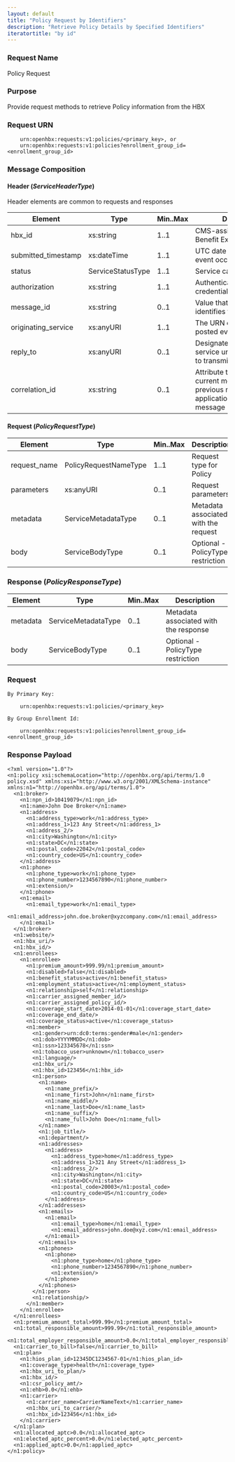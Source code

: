```yaml
---
layout: default
title: "Policy Request by Identifiers"
description: "Retrieve Policy Details by Specified Identifiers"
iteratortitle: "by id"
---
```

### Request Name
Policy Request

### Purpose
Provide request methods to retrieve Policy information from the HBX

### Request URN
```
	urn:openhbx:requests:v1:policies/<primary_key>, or
	urn:openhbx:requests:v1:policies?enrollment_group_id=<enrollment_group_id>
```

### Message Composition

#### Header (*ServiceHeaderType*)
Header elements are common to requests and responses

| Element | Type | Min..Max | Description |
| ------- | ---- | -------- | ----------- |
| hbx_id              | xs:string   | 1..1 | CMS-assigned Health Benefit Exchange identifier |
| submitted_timestamp | xs:dateTime | 1..1 | UTC date and time when event occurred |
| status              | ServiceStatusType | 1..1 | Service call return status |
| authorization       | xs:string   | 1..1 | Authentication/authorization credentials |
| message_id          | xs:string   | 0..1 | Value that uniquely identifies this message |
| originating_service | xs:anyURI   | 1..1 | The URN of service that posted event |
| reply_to            | xs:anyURI   | 0..1 | Designated the consumer service urn endpoint where to transmit response |
| correlation_id      | xs:string   | 0..1 | Attribute to associate the current message with previous message ID or application-specific message |

#### Request (*PolicyRequestType*)
| Element | Type | Min..Max | Description
| ------- | ---- | -------- | ---------- |
| request_name | PolicyRequestNameType | 1..1 | Request type for Policy |
| parameters   | xs:anyURI | 0..1 |  Request parameters |
| metadata     | ServiceMetadataType | 0..1 | Metadata associated with the request
| body         | ServiceBodyType | 0..1 | Optional - PolicyType restriction

### Response (*PolicyResponseType*)
| Element | Type | Min..Max | Description
| ------- | ---- | -------- | ---------- |
| metadata     | ServiceMetadataType | 0..1 | Metadata associated with the response
| body         | ServiceBodyType | 0..1 | Optional - PolicyType restriction


### Request
```
By Primary Key:

	urn:openhbx:requests:v1:policies/<primary_key>

By Group Enrollment Id:

	urn:openhbx:requests:v1:policies?enrollment_group_id=<enrollment_group_id>
```

### Response Payload
```
<?xml version="1.0"?>
<n1:policy xsi:schemaLocation="http://openhbx.org/api/terms/1.0 policy.xsd" xmlns:xsi="http://www.w3.org/2001/XMLSchema-instance" xmlns:n1="http://openhbx.org/api/terms/1.0">
  <n1:broker>
    <n1:npn_id>10419079</n1:npn_id>
    <n1:name>John Doe Broker</n1:name>
    <n1:address>
      <n1:address_type>work</n1:address_type>
      <n1:address_1>123 Any Street</n1:address_1>
      <n1:address_2/>
      <n1:city>Washington</n1:city>
      <n1:state>DC</n1:state>
      <n1:postal_code>22042</n1:postal_code>
      <n1:country_code>US</n1:country_code>
    </n1:address>
    <n1:phone>
      <n1:phone_type>work</n1:phone_type>
      <n1:phone_number>1234567890</n1:phone_number>
      <n1:extension/>
    </n1:phone>
    <n1:email>
      <n1:email_type>work</n1:email_type>
      <n1:email_address>john.doe.broker@xyzcompany.com</n1:email_address>
    </n1:email>
  </n1:broker>
  <n1:website/>
  <n1:hbx_uri/>
  <n1:hbx_id/>
  <n1:enrollees>
    <n1:enrollee>
      <n1:premium_amount>999.99/n1:premium_amount>
      <n1:disabled>false</n1:disabled>
      <n1:benefit_status>active</n1:benefit_status>
      <n1:employment_status>active</n1:employment_status>
      <n1:relationship>self</n1:relationship>
      <n1:carrier_assigned_member_id/>
      <n1:carrier_assigned_policy_id/>
      <n1:coverage_start_date>2014-01-01</n1:coverage_start_date>
      <n1:coverage_end_date/>
      <n1:coverage_status>active</n1:coverage_status>
      <n1:member>
        <n1:gender>urn:dc0:terms:gender#male</n1:gender>
        <n1:dob>YYYYMMDD</n1:dob>
        <n1:ssn>123345678</n1:ssn>
        <n1:tobacco_user>unknown</n1:tobacco_user>
        <n1:language/>
        <n1:hbx_uri/>
        <n1:hbx_id>123456</n1:hbx_id>
        <n1:person>
          <n1:name>
            <n1:name_prefix/>
            <n1:name_first>John</n1:name_first>
            <n1:name_middle/>
            <n1:name_last>Doe</n1:name_last>
            <n1:name_suffix/>
            <n1:name_full>John Doe</n1:name_full>
          </n1:name>
          <n1:job_title/>
          <n1:department/>
          <n1:addresses>
            <n1:address>
              <n1:address_type>home</n1:address_type>
              <n1:address_1>321 Any Street</n1:address_1>
              <n1:address_2/>
              <n1:city>Washington</n1:city>
              <n1:state>DC</n1:state>
              <n1:postal_code>20003</n1:postal_code>
              <n1:country_code>US</n1:country_code>
            </n1:address>
          </n1:addresses>
          <n1:emails>
            <n1:email>
              <n1:email_type>home</n1:email_type>
              <n1:email_address>john.doe@xyz.com</n1:email_address>
            </n1:email>
          </n1:emails>
          <n1:phones>
            <n1:phone>
              <n1:phone_type>home</n1:phone_type>
              <n1:phone_number>1234567890</n1:phone_number>
              <n1:extension/>
            </n1:phone>
          </n1:phones>
        </n1:person>
        <n1:relationship/>
      </n1:member>
    </n1:enrollee>
  </n1:enrollees>
  <n1:premium_amount_total>999.99</n1:premium_amount_total>
  <n1:total_responsible_amount>999.99</n1:total_responsible_amount>
  <n1:total_employer_responsible_amount>0.0</n1:total_employer_responsible_amount>
  <n1:carrier_to_bill>false</n1:carrier_to_bill>
  <n1:plan>
    <n1:hios_plan_id>12345DC1234567-01</n1:hios_plan_id>
    <n1:coverage_type>health</n1:coverage_type>
    <n1:hbx_uri_to_plan/>
    <n1:hbx_id/>
    <n1:csr_policy_amt/>
    <n1:ehb>0.0</n1:ehb>
    <n1:carrier>
      <n1:carrier_name>CarrierNameText</n1:carrier_name>
      <n1:hbx_uri_to_carrier/>
      <n1:hbx_id>123456</n1:hbx_id>
    </n1:carrier>
  </n1:plan>
  <n1:allocated_aptc>0.0</n1:allocated_aptc>
  <n1:elected_aptc_percent>0.0</n1:elected_aptc_percent>
  <n1:applied_aptc>0.0</n1:applied_aptc>
</n1:policy>
```

